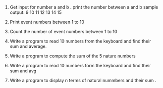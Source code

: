 1) Get input for number a and b . print the number between a and b 
sample output:
9
10
11
12
13
14
15


2) Print event numbers between 1 to 10 

3) Count the number of event numbers between 1 to 10


5) Write a program to read 10 numbers from the keyboard and find their sum and average.

6) Write a program to compute the sum of the 5 nature numbers

7) Write a program to read 10 numbers form the keyboard and find their sum and avg

8) Write a program to display n terms of natural nummbers and their sum .

